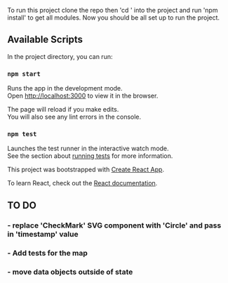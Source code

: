 To run this project clone the repo then 'cd ' into the project and run 'npm install' to get all modules. Now you should be all set up to run the project.

## Available Scripts

In the project directory, you can run:

### `npm start`

Runs the app in the development mode.<br>
Open [http://localhost:3000](http://localhost:3000) to view it in the browser.

The page will reload if you make edits.<br>
You will also see any lint errors in the console.

### `npm test`

Launches the test runner in the interactive watch mode.<br>
See the section about [running tests](https://facebook.github.io/create-react-app/docs/running-tests) for more information.

This project was bootstrapped with [Create React App](https://github.com/facebook/create-react-app).

To learn React, check out the [React documentation](https://reactjs.org/).


## TO DO

### - replace 'CheckMark' SVG component with 'Circle' and pass in 'timestamp' value
### - Add tests for the map
### - move data objects outside of state
